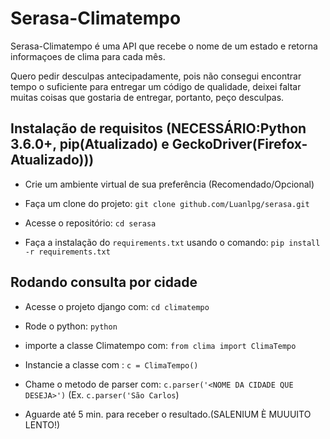 # Serasa-Climatempo

Serasa-Climatempo é uma API que recebe o nome de um estado e retorna informaçoes de clima para cada mês.


Quero pedir desculpas antecipadamente, pois não consegui encontrar tempo o suficiente para entregar um código
de qualidade, deixei faltar muitas coisas que gostaria de entregar, portanto, peço desculpas.



## Instalação de requisitos (NECESSÁRIO:Python 3.6.0+, pip(Atualizado) e GeckoDriver(Firefox-Atualizado)))

- Crie um ambiente virtual de sua preferência (Recomendado/Opcional)

- Faça um clone do projeto: `git clone github.com/Luanlpg/serasa.git`

- Acesse o repositório: `cd serasa`

- Faça a instalação do `requirements.txt` usando o comando: `pip install -r requirements.txt`

## Rodando consulta por cidade

- Acesse o projeto django com: `cd climatempo`

- Rode o python: `python`

- importe a classe Climatempo com: `from clima import ClimaTempo`

- Instancie a classe com : `c = ClimaTempo()`

- Chame o metodo de parser com: `c.parser('<NOME DA CIDADE QUE DESEJA>')`
(Ex. `c.parser('São Carlos`)
- Aguarde até 5 min. para receber o resultado.(SALENIUM È MUUUITO LENTO!)

